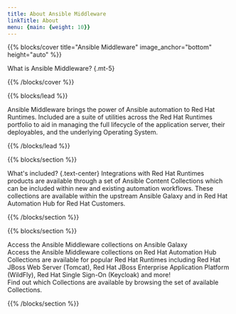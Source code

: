 ```yaml
---
title: About Ansible Middleware
linkTitle: About
menu: {main: {weight: 10}}
---
```


{{% blocks/cover title="Ansible Middleware" image_anchor="bottom" height="auto" %}}

What is Ansible Middleware?
{.mt-5}

{{% /blocks/cover %}}

{{% blocks/lead %}}

Ansible Middleware brings the power of Ansible automation to Red Hat Runtimes. Included are a suite of utilities across the Red Hat Runtimes portfolio to aid in managing the full lifecycle of the application server, their deployables, and the underlying Operating System.

{{% /blocks/lead %}}

{{% blocks/section %}}

What's included?
{.text-center}
Integrations with Red Hat Runtimes products are available through a set of Ansible Content Collections which can be included within new and existing automation workflows.  These collections are available within the upstream Ansible Galaxy and in Red Hat Automation Hub for Red Hat Customers. 

{{% /blocks/section %}}

{{% blocks/section %}}

Access the Ansible Middleware collections on Ansible Galaxy <br>
Access the Ansible Middleware collections on Red Hat Automation Hub <br>
Collections are available for popular Red Hat Runtimes including Red Hat JBoss Web Server (Tomcat), Red Hat JBoss Enterprise Application Platform (WildFly), Red Hat Single Sign-On (Keycloak) and more! <br> 
Find out which Collections are available by browsing the set of available Collections.

{{% /blocks/section %}}